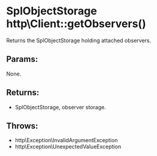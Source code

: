 # SplObjectStorage http\Client::getObservers()

Returns the SplObjectStorage holding attached observers.

## Params:

None.

## Returns:

* SplObjectStorage, observer storage.

## Throws:

* http\Exception\InvalidArgumentException
* http\Exception\UnexpectedValueException
